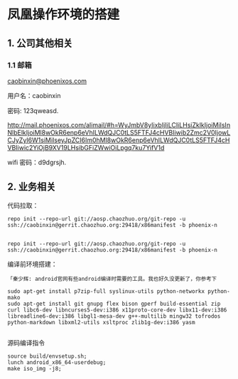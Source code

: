 # 凤凰操作环境的搭建



## 1. 公司其他相关

### 1.1 邮箱

caobinxin@phoenixos.com

用户名：caobinxin

密码: 123qweasd.

http://mail.phoenixos.com/alimail/#h=WyJmbV8yIixbIjIiLCIiLHsiZklkIjoiMiIsInNlbElkIjoiMl8wOkR6enp6eVhILWdQJC0tLS5FTFJ4cHVBIiwib2Zmc2V0IjowLCJyZyI6W1siMiIseyJpZCI6Im0hMl8wOkR6enp6eVhILWdQJC0tLS5FTFJ4cHVBIiwic2YiOjB9XV19LHsibGFiZWwiOiLpgq7ku7YifV1d



wifi 密码：d9dgrsjh.



## 2. 业务相关

代码拉取：

```shell
repo init --repo-url git://aosp.chaozhuo.org/git-repo -u ssh://caobinxin@gerrit.chaozhuo.org:29418/x86manifest -b phoenix-n


repo init --repo-url git://aosp.chaozhuo.org/git-repo -u ssh://caobinxin@gerrit.chaozhuo.org:29418/x86manifest -b phoenix-n
```

编译前环境搭建：

```shell
「秦少辉: android官网有些android编译时需要的工具。我也好久没更新了，你参考下

sudo apt-get install p7zip-full syslinux-utils python-networkx python-mako
sudo apt-get install git gnupg flex bison gperf build-essential zip curl libc6-dev libncurses5-dev:i386 x11proto-core-dev libx11-dev:i386 libreadline6-dev:i386 libgl1-mesa-dev g++-multilib mingw32 tofrodos python-markdown libxml2-utils xsltproc zlib1g-dev:i386 yasm


```



源码编译指令

```shell
source build/envsetup.sh;
lunch android_x86_64-userdebug;
make iso_img -j8;
```

